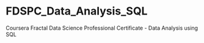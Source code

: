# FDSPC_Data_Analysis_SQL
Coursera Fractal Data Science Professional Certificate - Data Analysis using SQL
